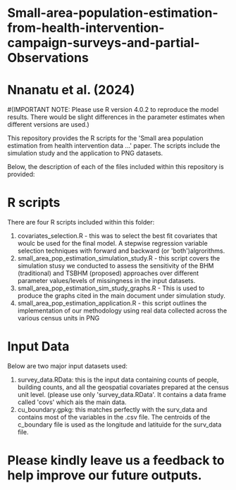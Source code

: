 # Small-area-population-estimation-from-health-intervention-campaign-surveys-and-partial-Observations
# Nnanatu et al. (2024)

#(IMPORTANT NOTE: Please use R version 4.0.2 to reproduce the model results. There would be slight differences in the parameter estimates when different versions are used.)

This repository provides the R scripts for the 'Small area population estimation from health intervention data ...' paper. The scripts include the simulation study and the application to PNG datasets.  

Below, the description of each of the files included within this repository is provided:

# R scripts
There are four R scripts included within this folder: 
1) covariates_selection.R - this was to select the best fit covariates that woulc be used for the final model. A stepwise regression variable selection techniques with forward and backward (or 'both')algrorithms.
2) small_area_pop_estimation_simulation_study.R - this script covers the simulation stusy we conducted to assess the sensitivity of the BHM (traditional) and TSBHM (proposed) approaches over different parameter values/levels of missingness in the input datasets.
3) small_area_pop_estimation_sim_study_graphs.R - This is used to produce the graphs cited in the main document under simulation study.
4) small_area_pop_estimation_application.R - this script outlines the implementation of our methodology using real data collected across the various census units in PNG

# Input Data
Below are two major input datasets used: 
1) survey_data.RData: this is the input data containing counts of people, building counts, and all the geospatial covariates prepared at the census unit level. (please use only 'survey_data.RData'. It contains a data frame called 'covs' which ais the main data. 
2) cu_boundary.gpkg: this matches perfectly with the surv_data and contains most of the variables in the .csv file. The centroids of the c_boundary file is used as the longitude and latituide for the surv_data file. 

# Please kindly leave us a feedback to help improve our future outputs. 
